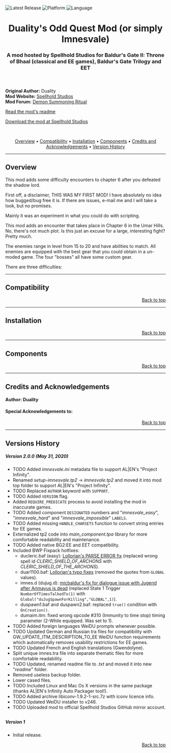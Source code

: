 
![Latest Release](https://img.shields.io/github/v/release/SpellholdStudios/Duality_Odd_Quest_Mod?include_prereleases&color=darkred)<a name="top" id="top"> </a>
![Platform](https://img.shields.io/static/v1?label=platform&message=windows%20%7C%20Mac%20%7C%20linux&color=informational)
![Language](https://img.shields.io/static/v1?label=language&message=English%20%7C%20German%20%7C%20Russian&color=limegreen)

<div align="center"><h1></a>Duality's Odd Quest Mod (or simply Imnesvale)</h1>

<h3>A mod hosted by Spellhold Studios for Baldur's Gate II: Throne of Bhaal (classical and EE games),
Baldur's Gate Trilogy and EET<h3>

</div><br />


**Original Author:** Duality  
**Mod Website:** <a href="">Spellhold Studios</a>  
**Mod Forum:** <a href="">Demon Summoning Ritual</a>  


[Read the mod's readme](http://spellholdstudios.github.io/readmes/imnesvale-readme.txt)

[Download the mod at Spellhold Studios](http://www.shsforums.net/files/file/614-ds-odd-quest-mod/)<br>

&nbsp;

<div align="center">
<a href="#intro">Overview</a> &#8226; <a href="#compat">Compatibility</a> &#8226; <a href="#installation">Installation</a> &#8226; <a href="#components">Components</a> &#8226; <a href="#credits">Credits and Acknowledgements</a> &#8226; <a href="#versions">Version History</a></br>
</div>


<hr>


## <a name="intro" id="intro"></a>Overview

This mod adds some difficulty encounters to chapter 6 after you defeated the shadow lord.


First off, a disclaimer, THIS WAS MY FIRST MOD!
I have absolutely no idea how bugged/bug free it is. If there are issues, e-mail me and I will take a look, but no promises.

Mainly it was an experiment in what you could do with scripting.

This mod adds an encounter that takes place in Chapter 6 in the Umar Hills. No, there's not much plot.
Is this just an excuse for a large, interesting fight? Pretty much.

The enemies range in level from 15 to 20 and have abilities to match.
All enemies are equipped with the best gear that you could obtain in a un-moded game.
The four "bosses" all have some custom gear.

There are three difficulties:

<hr>


## <a name="compat" id="compat"></a>Compatibility


<div align="right"><a href="#top">Back to top</a></div>


<hr>


## <a name="installation" id="installation"></a>Installation

<div align="right"><a href="#top">Back to top</a></div>


<hr>


## <a name="components" id="components"></a>Components

<div align="right"><a href="#top">Back to top</a></div>


<hr>


## <a name="credits" id="credits"></a>Credits and Acknowledgements

#### Author: Duality


#### Special Acknowledgements to:

<div align="right"><a href="#top">Back to top</a></div>


<hr>


## <a name="versions" id="versions"></a>Versions History

##### Version 2.0.0 (May 31, 2020)

- TODO Added *imnesvale.ini* metadata file to support AL|EN's "Project Infinity".
- Renamed *setup-imnesvale.tp2* -> *imnesvale.tp2* and moved it into mod top folder to support AL|EN's "Project Infinity".
- TODO Replaced `AUTHOR` keyword with `SUPPORT`.
- TODO Added `VERSION` flag.
- Added `REQUIRE_PREDICATE` process to avoid installing the mod in inaccurate games.
- TODO Added component `DESIGNATED` numbers and "*imnesvale_easy*", "*imnesvale_hard*" and "*imnesvale_impossible*" `LABELS`.
- TODO Added missing `HANDLE_CHARSETS` function to convert string entries for EE games.
- Externalized tp2 code into *main_component.tpa* library for more comfortable readability and maintenance.
- TODO Added native BG2:EE and EET compatibility.
- Included BWP Fixpack hotfixes:
	- ducleric.baf (easy): <a href="http://www.shsforums.net/topic/42220-fixes-for-the-big-fixpack/page-10#entry483047">Lollorian's PARSE ERROR fix</a> (replaced wrong spell id *CLERIC_SHIELD_OF_ARCHONS* with *CLERIC_SHIELD_OF_THE_ARCHONS*).
	- duar1100.baf: <a href="http://www.shsforums.net/topic/42220-fixes-for-the-big-fixpack/page-14#entry487571">Lollorian's typo fixes</a> (removed the quotes from `GLOBAL` values).
	- imnes.d (dujug.d): <a href="http://www.shsforums.net/topic/47635-notes-oddities-and-possible-bugs-in-my-bwp-game-spoilers/page-50#entry589068">micbaldur's fix for dialogue issue with Jugend after Arimayus is dead</a> (replaced State 1 Trigger `NumberOfTimesTalkedTo(1)` with `Global("duJugSpawnForKilling","GLOBAL",1)`).
	- duspawn1.baf and duspawn2.baf: replaced `true()` condition with `OnCreation()`.
	- dumaim.itm: fixed wrong opcode #310 (Immunity to time stop) timing parameter (2-While equipped. Was set to 1).
- TODO Added foreign languages WeiDU prompts whenever possible.
- TODO Updated German and Russian tra files for compatibility with GW_UPDATE_ITM_DESCRIPTION_TO_EE WeiDU function requirements which automatically removes usability restrictions for EE games.
- TODO Updated French and English translations (Gwendolyne).
- Split unique imnes.tra file into separate thematic files for more comfortable readability.
- TODO Updated, renamed readme file to *.txt* and moved it into new "*readme*" folder.
- Removed useless backup folder.
- Lower cased files.
- TODO Included Linux and Mac Os X versions in the same package (thanks AL|EN's Infinity Auto Packager tool!).
- TODO Added archive libiconv-1.9.2-1-src.7z with iconv licence info.
- TODO Updated WeiDU installer to v246.
- TODO Uploaded mod to official Spellhold Studios GitHub mirror account.

## 

##### Version 1

- Initial release.
<div align="right"><a href="#top">Back to top</a></div>
